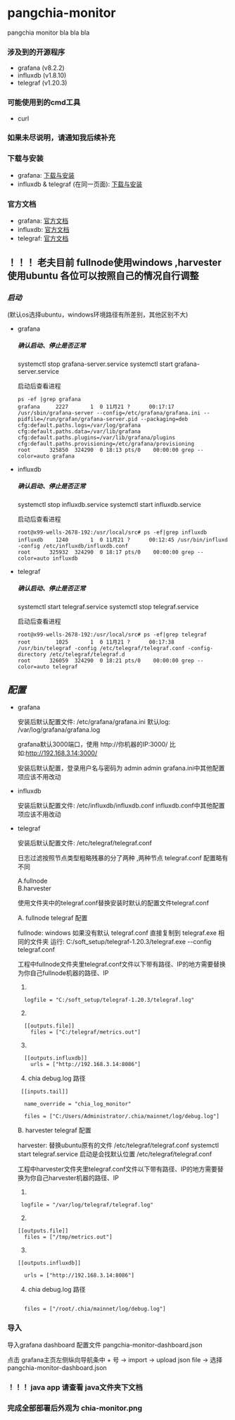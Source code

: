 # pangchia-monitor
pangchia monitor bla bla bla




### 涉及到的开源程序 
* grafana (v8.2.2)   
* influxdb (v1.8.10)
* telegraf (v1.20.3)

### 可能使用到的cmd工具
* curl



### 如果未尽说明，请通知我后续补充

### 下载与安装

* grafana: [下载与安装](https://grafana.com/docs/grafana/latest/installation/)
* influxdb & telegraf (在同一页面): [下载与安装](https://portal.influxdata.com/downloads/)


### 官方文档

* grafana: [官方文档](https://grafana.com/docs/grafana/latest/)
* influxdb: [官方文档](https://docs.influxdata.com/influxdb/v2.1/)
* telegraf: [官方文档](https://docs.influxdata.com/telegraf/v1.20/)


## ！！！ 老夫目前 fullnode使用windows ,harvester使用ubuntu  各位可以按照自己的情况自行调整

### ***启动***   
(默认os选择ubuntu，windows环境路径有所差别，其他区别不大)

+ grafana

    ##### 确认启动、停止是否正常
    systemctl stop grafana-server.service 
    systemctl start grafana-server.service

    启动后查看进程
    ```
    ps -ef |grep grafana
    grafana     2227       1  0 11月21 ?      00:17:17 /usr/sbin/grafana-server --config=/etc/grafana/grafana.ini --pidfile=/run/grafan/grafana-server.pid --packaging=deb cfg:default.paths.logs=/var/log/grafana cfg:default.paths.data=/var/lib/grafana cfg:default.paths.plugins=/var/lib/grafana/plugins cfg:default.paths.provisioning=/etc/grafana/provisioning
    root      325850  324290  0 18:13 pts/0    00:00:00 grep --color=auto grafana 
    
    ```


+ influxdb

    ##### 确认启动、停止是否正常
    systemctl stop influxdb.service
    systemctl start influxdb.service

    启动后查看进程
    ```
    root@x99-wells-2678-192:/usr/local/src# ps -ef|grep influxdb
    influxdb    1240       1  0 11月21 ?      00:12:45 /usr/bin/influxd -config /etc/influxdb/influxdb.conf
    root      325932  324290  0 18:17 pts/0    00:00:00 grep --color=auto influxdb
    
    ```


+ telegraf

    ##### 确认启动、停止是否正常
    systemctl start telegraf.service
    systemctl stop telegraf.service

    启动后查看进程

    ```
    root@x99-wells-2678-192:/usr/local/src# ps -ef|grep telegraf   
    root        1025       1  0 11月21 ?      00:17:38 /usr/bin/telegraf -config /etc/telegraf/telegraf.conf -config-directory /etc/telegraf/telegraf.d
    root      326059  324290  0 18:21 pts/0    00:00:00 grep --color=auto telegraf
    ```








## ***配置***



+ grafana

    安装后默认配置文件: /etc/grafana/grafana.ini
    默认log: /var/log/grafana/grafana.log

    grafana默认3000端口，使用 http://你机器的IP:3000/
    比如:http://192.168.3.14:3000/

    安装后默认配置，登录用户名与密码为  admin  admin
    grafana.ini中其他配置项应该不用改动




+ influxdb

    安装后默认配置文件: /etc/influxdb/influxdb.conf
    influxdb.conf中其他配置项应该不用改动


+ telegraf

    安装后默认配置文件: /etc/telegraf/telegraf.conf

    日志过滤按照节点类型粗略残暴的分了两种 ,两种节点 telegraf.conf 配置略有不同
    
    A.fullnode   
    B.harvester 
    
    使用文件夹中的telegraf.conf替换安装时默认的配置文件telegraf.conf

    A. fullnode telegraf 配置

    fullnode: windows 如果没有默认 telegraf.conf 直接复制到 telegraf.exe 相同的文件夹
    运行:  C:/soft_setup/telegraf-1.20.3/telegraf.exe --config telegraf.conf

    工程中fullnode文件夹里telegraf.conf文件以下带有路径、IP的地方需要替换为你自己fullnode机器的路径、IP

    1. 
    ```
      logfile = "C:/soft_setup/telegraf-1.20.3/telegraf.log"
    ```

    2.
    ```
      [[outputs.file]] 
        files = ["C:/telegraf/metrics.out"]

    ```
    3.
    ```
      [[outputs.influxdb]]
        urls = ["http://192.168.3.14:8086"]

    ```
    4.  chia debug.log 路径
    ```
     [[inputs.tail]]

      name_override = "chia_log_monitor"

      files = ["C:/Users/Administrator/.chia/mainnet/log/debug.log"]

    ```

    B.  harvester telegraf 配置

    harvester: 替换ubuntu原有的文件 /etc/telegraf/telegraf.conf
    systemctl start telegraf.service  启动是会找默认位置 /etc/telegraf/telegraf.conf

    工程中harvester文件夹里telegraf.conf文件以下带有路径、IP的地方需要替换为你自己harvester机器的路径、IP

    1. 
    
    ```
     logfile = "/var/log/telegraf/telegraf.log"

    ```

    2.
    ```
    [[outputs.file]]
      files = ["/tmp/metrics.out"]

    ```

    3.
    ```
    [[outputs.influxdb]]

      urls = ["http://192.168.3.14:8086"]

    ```

    4. chia debug.log 路径
    ```

      files = ["/root/.chia/mainnet/log/debug.log"]

    ```
  


### 导入 

导入grafana dashboard 配置文件 pangchia-monitor-dashboard.json

点击 grafana主页左侧纵向导航条中 + 号  ->  import  -> upload json file -> 选择 pangchia-monitor-dashboard.json 




### ！！！ java app 请查看 java文件夹下文档


### 完成全部部署后外观为 chia-monitor.png 
